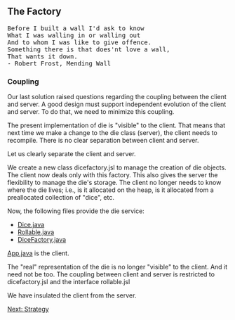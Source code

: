 ## The Factory

<pre>
Before I built a wall I'd ask to know
What I was walling in or walling out
And to whom I was like to give offence.
Something there is that does'nt love a wall,
That wants it down.
- Robert Frost, Mending Wall
</pre>

### Coupling
Our last solution raised questions regarding the coupling between the client and server. A good design must support independent evolution of the client and server. To do that, we need to minimize this coupling.

The present implementation of die is "visible" to the client. That means that next time we make a change to the die class (server), the client needs to recompile. There is no clear separation between client and server.

Let us clearly separate the client and server.

We create a new class dicefactory.jsl to manage the creation of die objects. The client now deals only with this factory. This also gives the server the flexibility to manage the die's storage. The client no longer needs to know where the die lives; i.e., is it allocated on the heap, is it allocated from a preallocated collection of "dice", etc.

Now, the following files provide the die service:
- [Dice.java](src/main/java/Dice.java)
- [Rollable.java](src/main/java/Rollable.java)
- [DiceFactory.java](src/main/java/DiceFactory.java)

[App.java](src/main/java/App.java) is the client.

The "real" representation of the die is no longer "visible" to the client. And it need not be too. The coupling between client and server is restricted to dicefactory.jsl and the interface rollable.jsl

We have insulated the client from the server.

[Next: Strategy](../5/Readme.md)